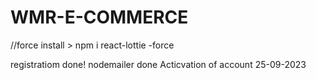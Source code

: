 # WMR-E-COMMERCE

//force install > npm i react-lottie -force

registratiom done!
nodemailer done
Acticvation of account            25-09-2023
